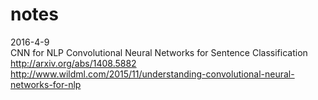 # notes

2016-4-9   
CNN for NLP   Convolutional Neural Networks for Sentence Classification http://arxiv.org/abs/1408.5882        
              http://www.wildml.com/2015/11/understanding-convolutional-neural-networks-for-nlp

